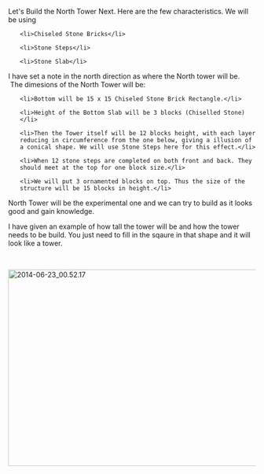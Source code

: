 <html><body><p>Let's Build the North Tower Next. Here are the few characteristics. We will be using

</p><ul>

	<li>Chiseled Stone Bricks</li>

	<li>Stone Steps</li>

	<li>Stone Slab</li>

</ul>

I have set a note in the north direction as where the North tower will be.  The dimesions of the North Tower will be:

<ol>

	<li>Bottom will be 15 x 15 Chiseled Stone Brick Rectangle.</li>

	<li>Height of the Bottom Slab will be 3 blocks (Chiselled Stone)</li>

	<li>Then the Tower itself will be 12 blocks height, with each layer reducing in circumference from the one below, giving a illusion of a conical shape. We will use Stone Steps here for this effect.</li>

	<li>When 12 stone steps are completed on both front and back. They should meet at the top for one block size.</li>

	<li>We will put 3 ornamented blocks on top. Thus the size of the structure will be 15 blocks in height.</li>

</ol>

North Tower will be the experimental one and we can try to build as it looks good and gain knowledge.



I have given an example of how tall the tower will be and how the tower needs to be build. You just need to fill in the sqaure in that shape and it will look like a tower.



 



<a href="/2014/06/2014-06-23_00-52-17.png"><img class="aligncenter size-large wp-image-1473" src="http://xtoinf.files.wordpress.com/2014/06/2014-06-23_00-52-17.png?w=676" alt="2014-06-23_00.52.17" width="676" height="400"></a>



 



 </body></html>